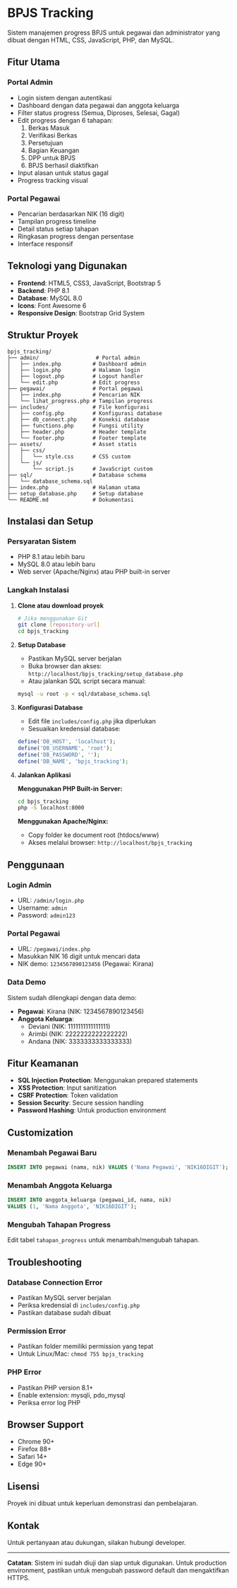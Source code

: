 # BPJS Tracking

Sistem manajemen progress BPJS untuk pegawai dan administrator yang dibuat dengan HTML, CSS, JavaScript, PHP, dan MySQL.

## Fitur Utama

### Portal Admin

- Login sistem dengan autentikasi
- Dashboard dengan data pegawai dan anggota keluarga
- Filter status progress (Semua, Diproses, Selesai, Gagal)
- Edit progress dengan 6 tahapan:
  1. Berkas Masuk
  2. Verifikasi Berkas
  3. Persetujuan
  4. Bagian Keuangan
  5. DPP untuk BPJS
  6. BPJS berhasil diaktifkan
- Input alasan untuk status gagal
- Progress tracking visual

### Portal Pegawai

- Pencarian berdasarkan NIK (16 digit)
- Tampilan progress timeline
- Detail status setiap tahapan
- Ringkasan progress dengan persentase
- Interface responsif

## Teknologi yang Digunakan

- **Frontend**: HTML5, CSS3, JavaScript, Bootstrap 5
- **Backend**: PHP 8.1
- **Database**: MySQL 8.0
- **Icons**: Font Awesome 6
- **Responsive Design**: Bootstrap Grid System

## Struktur Proyek

```
bpjs_tracking/
├── admin/                  # Portal admin
│   ├── index.php          # Dashboard admin
│   ├── login.php          # Halaman login
│   ├── logout.php         # Logout handler
│   └── edit.php           # Edit progress
├── pegawai/               # Portal pegawai
│   ├── index.php          # Pencarian NIK
│   └── lihat_progress.php # Tampilan progress
├── includes/              # File konfigurasi
│   ├── config.php         # Konfigurasi database
│   ├── db_connect.php     # Koneksi database
│   ├── functions.php      # Fungsi utility
│   ├── header.php         # Header template
│   └── footer.php         # Footer template
├── assets/                # Asset statis
│   ├── css/
│   │   └── style.css      # CSS custom
│   └── js/
│       └── script.js      # JavaScript custom
├── sql/                   # Database schema
│   └── database_schema.sql
├── index.php              # Halaman utama
├── setup_database.php     # Setup database
└── README.md              # Dokumentasi
```

## Instalasi dan Setup

### Persyaratan Sistem

- PHP 8.1 atau lebih baru
- MySQL 8.0 atau lebih baru
- Web server (Apache/Nginx) atau PHP built-in server

### Langkah Instalasi

1. **Clone atau download proyek**

   ```bash
   # Jika menggunakan Git
   git clone [repository-url]
   cd bpjs_tracking
   ```

2. **Setup Database**

   - Pastikan MySQL server berjalan
   - Buka browser dan akses: `http://localhost/bpjs_tracking/setup_database.php`
   - Atau jalankan SQL script secara manual:

   ```bash
   mysql -u root -p < sql/database_schema.sql
   ```

3. **Konfigurasi Database**

   - Edit file `includes/config.php` jika diperlukan
   - Sesuaikan kredensial database:

   ```php
   define('DB_HOST', 'localhost');
   define('DB_USERNAME', 'root');
   define('DB_PASSWORD', '');
   define('DB_NAME', 'bpjs_tracking');
   ```

4. **Jalankan Aplikasi**

   **Menggunakan PHP Built-in Server:**

   ```bash
   cd bpjs_tracking
   php -S localhost:8000
   ```

   **Menggunakan Apache/Nginx:**

   - Copy folder ke document root (htdocs/www)
   - Akses melalui browser: `http://localhost/bpjs_tracking`

## Penggunaan

### Login Admin

- URL: `/admin/login.php`
- Username: `admin`
- Password: `admin123`

### Portal Pegawai

- URL: `/pegawai/index.php`
- Masukkan NIK 16 digit untuk mencari data
- NIK demo: `1234567890123456` (Pegawai: Kirana)

### Data Demo

Sistem sudah dilengkapi dengan data demo:

- **Pegawai**: Kirana (NIK: 1234567890123456)
- **Anggota Keluarga**:
  - Deviani (NIK: 1111111111111111)
  - Arimbi (NIK: 2222222222222222)
  - Andana (NIK: 3333333333333333)

## Fitur Keamanan

- **SQL Injection Protection**: Menggunakan prepared statements
- **XSS Protection**: Input sanitization
- **CSRF Protection**: Token validation
- **Session Security**: Secure session handling
- **Password Hashing**: Untuk production environment

## Customization

### Menambah Pegawai Baru

```sql
INSERT INTO pegawai (nama, nik) VALUES ('Nama Pegawai', 'NIK16DIGIT');
```

### Menambah Anggota Keluarga

```sql
INSERT INTO anggota_keluarga (pegawai_id, nama, nik)
VALUES (1, 'Nama Anggota', 'NIK16DIGIT');
```

### Mengubah Tahapan Progress

Edit tabel `tahapan_progress` untuk menambah/mengubah tahapan.

## Troubleshooting

### Database Connection Error

- Pastikan MySQL server berjalan
- Periksa kredensial di `includes/config.php`
- Pastikan database sudah dibuat

### Permission Error

- Pastikan folder memiliki permission yang tepat
- Untuk Linux/Mac: `chmod 755 bpjs_tracking`

### PHP Error

- Pastikan PHP version 8.1+
- Enable extension: mysqli, pdo_mysql
- Periksa error log PHP

## Browser Support

- Chrome 90+
- Firefox 88+
- Safari 14+
- Edge 90+

## Lisensi

Proyek ini dibuat untuk keperluan demonstrasi dan pembelajaran.

## Kontak

Untuk pertanyaan atau dukungan, silakan hubungi developer.

---

**Catatan**: Sistem ini sudah diuji dan siap untuk digunakan. Untuk production environment, pastikan untuk mengubah password default dan mengaktifkan HTTPS.
